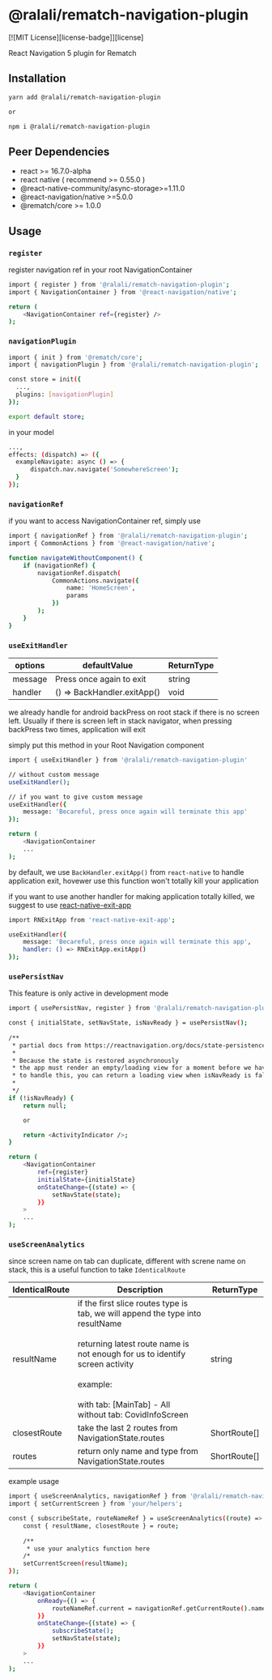 # @ralali/rematch-navigation-plugin

[![MIT License][license-badge]][license]

React Navigation 5 plugin for Rematch

## Installation
```sh
yarn add @ralali/rematch-navigation-plugin

or

npm i @ralali/rematch-navigation-plugin
```

## Peer Dependencies

- react >= 16.7.0-alpha
- react native ( recommend >= 0.55.0 )
- @react-native-community/async-storage>=1.11.0
- @react-navigation/native >=5.0.0
- @rematch/core >= 1.0.0

## Usage

### `register`

register navigation ref in your root NavigationContainer

```sh
import { register } from '@ralali/rematch-navigation-plugin';
import { NavigationContainer } from '@react-navigation/native';

return (
    <NavigationContainer ref={register} />
);
```

### `navigationPlugin`

```sh
import { init } from '@rematch/core';
import { navigationPlugin } from '@ralali/rematch-navigation-plugin';

const store = init({
  ...,
  plugins: [navigationPlugin]
});

export default store;
```

in your model

```sh
...,
effects: (dispatch) => ({
  exampleNavigate: async () => {
      dispatch.nav.navigate('SomewhereScreen');
  }
});
```

### `navigationRef`

if you want to access NavigationContainer ref, simply use

```sh
import { navigationRef } from '@ralali/rematch-navigation-plugin';
import { CommonActions } from '@react-navigation/native';

function navigateWithoutComponent() {
    if (navigationRef) {
        navigationRef.dispatch(
            CommonActions.navigate({
                name: 'HomeScreen',
                params
            })
        );
    }
}
```

### `useExitHandler`

| options 	| defaultValue                	| ReturnType 	|
|---------	|-----------------------------	|--------------	|
| message 	| Press once again to exit    	| string 	    |
| handler 	| () => BackHandler.exitApp() 	| void   	    |

we already handle for android backPress on root stack if there is no screen left.
Usually if there is screen left in stack navigator, when pressing backPress two times, application will exit

simply put this method in your Root Navigation component

```sh
import { useExitHandler } from '@ralali/rematch-navigation-plugin'

// without custom message
useExitHandler();

// if you want to give custom message
useExitHandler({
    message: 'Becareful, press once again will terminate this app'
});

return (
    <NavigationContainer
    ...
);
```

by default, we use `BackHandler.exitApp()` from `react-native` to handle application exit, hovewer use this function won't totally kill your application

if you want to use another handler for making application totally killed, we suggest to use [react-native-exit-app](https://github.com/wumke/react-native-exit-app)

```sh
import RNExitApp from 'react-native-exit-app';

useExitHandler({
    message: 'Becareful, press once again will terminate this app',
    handler: () => RNExitApp.exitApp()
});
```
 
### `usePersistNav`

This feature is only active in development mode

```sh
import { usePersistNav, register } from '@ralali/rematch-navigation-plugin';

const { initialState, setNavState, isNavReady } = usePersistNav();
  
/**
 * partial docs from https://reactnavigation.org/docs/state-persistence/
 *
 * Because the state is restored asynchronously
 * the app must render an empty/loading view for a moment before we have the initial state
 * to handle this, you can return a loading view when isNavReady is false:
 *
 */
if (!isNavReady) {
    return null;

    or

    return <ActivityIndicator />;
}

return (
    <NavigationContainer
        ref={register}
        initialState={initialState}
        onStateChange={(state) => {
            setNavState(state);
        }}
    >
    ...
);
```

### `useScreenAnalytics`

since screen name on tab can duplicate, different with screne name on stack, this is a useful function to take `IdenticalRoute`

| IdenticalRoute 	| Description                                                                                                                                                                                                                                         	| ReturnType   	|
|----------------	|-----------------------------------------------------------------------------------------------------------------------------------------------------------------------------------------------------------------------------------------------------	|--------------	|
| resultName     	| if the first slice routes type is tab, we will append the type into resultName<br><br>returning latest route name is not enough for us to identify screen activity<br><br>example:<br><br>with tab: [MainTab] - All<br>without tab: CovidInfoScreen 	| string       	|
| closestRoute   	| take the last 2 routes from NavigationState.routes                                                                                                                                                                                                  	| ShortRoute[] 	|
| routes         	| return only name and type from NavigationState.routes                                                                                                                                                                                               	| ShortRoute[] 	|

example usage

```sh
import { useScreenAnalytics, navigationRef } from '@ralali/rematch-navigation-plugin';
import { setCurrentScreen } from 'your/helpers';

const { subscribeState, routeNameRef } = useScreenAnalytics((route) => {
    const { resultName, closestRoute } = route;
    
    /**
     * use your analytics function here
    /*
    setCurrentScreen(resultName);
});

return (
    <NavigationContainer
        onReady={() => {
            routeNameRef.current = navigationRef.getCurrentRoute().name;
        }}
        onStateChange={(state) => {
            subscribeState();
            setNavState(state);
        }}
    >
    ...
);
```
